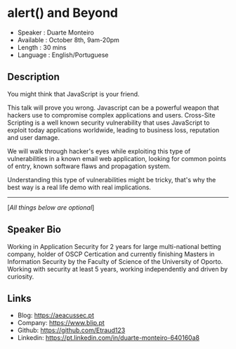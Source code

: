 alert() and Beyond
========================

* Speaker   : Duarte Monteiro
* Available : October 8th, 9am-20pm
* Length    : 30 mins
* Language  : English/Portuguese

Description
-----------

You might think that JavaScript is your friend. 

This talk will prove you wrong. Javascript can be a powerful weapon that hackers use to compromise complex applications and users. Cross-Site Scripting is a well known security vulnerability that uses JavaScript to exploit today applications worldwide, leading to business loss, reputation and user damage.

We will walk through hacker's eyes while exploiting this type of vulnerabilities in a known email web application, looking for common points of entry, known software flaws and propagation system.

Understanding this type of vulnerabilities might be tricky, that's why the best way is a real life demo with real implications.


---------------
[*All things below are optional*]

Speaker Bio
-----------

Working in Application Security for 2 years for large multi-national betting company, holder of OSCP Certication and currently finishing Masters in Information Security by the Faculty of Science of the University of Oporto. Working with security at least 5 years, working independently and driven by curiosity. 


Links
-----

* Blog: https://aeacussec.pt
* Company: https://www.blip.pt
* Github: https://github.com/Etraud123
* Linkedin: https://pt.linkedin.com/in/duarte-monteiro-640160a8

